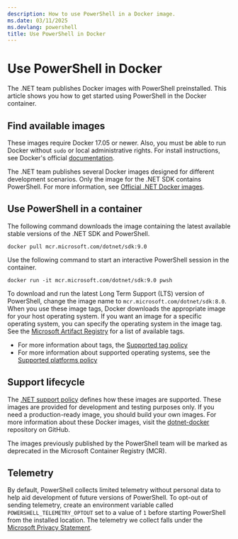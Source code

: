 ```yaml
---
description: How to use PowerShell in a Docker image.
ms.date: 03/11/2025
ms.devlang: powershell
title: Use PowerShell in Docker
---
```


# Use PowerShell in Docker

The .NET team publishes Docker images with PowerShell preinstalled. This article shows you how to
get started using PowerShell in the Docker container.

## Find available images

These images require Docker 17.05 or newer. Also, you must be able to run Docker without `sudo` or
local administrative rights. For install instructions, see Docker's official [documentation][02].

The .NET team publishes several Docker images designed for different development scenarios. Only the
image for the .NET SDK contains PowerShell. For more information, see
[Official .NET Docker images][01].

## Use PowerShell in a container

The following command downloads the image containing the latest available stable versions of the
.NET SDK and PowerShell.

```console
docker pull mcr.microsoft.com/dotnet/sdk:9.0
```

Use the following command to start an interactive PowerShell session in the container.

```console
docker run -it mcr.microsoft.com/dotnet/sdk:9.0 pwsh
```

To download and run the latest Long Term Support (LTS) version of PowerShell, change the image name
to `mcr.microsoft.com/dotnet/sdk:8.0`. When you use these image tags, Docker downloads the
appropriate image for your host operating system. If you want an image for a specific operating
system, you can specify the operating system in the image tag. See the
[Microsoft Artifact Registry][07] for a list of available tags.

- For more information about tags, the [Supported tag policy][06]
- For more information about supported operating systems, see the [Supported platforms policy][05]

## Support lifecycle

The [.NET support policy][03] defines how these images are supported. These images are provided for
development and testing purposes only. If you need a production-ready image, you should build your
own images. For more information about these Docker images, visit the [dotnet-docker][04] repository
on GitHub.

The images previously published by the PowerShell team will be marked as deprecated in the Microsoft
Container Registry (MCR).

## Telemetry

By default, PowerShell collects limited telemetry without personal data to help aid development of
future versions of PowerShell. To opt-out of sending telemetry, create an environment variable
called `POWERSHELL_TELEMETRY_OPTOUT` set to a value of `1` before starting PowerShell from the
installed location. The telemetry we collect falls under the [Microsoft Privacy Statement][08].

<!-- link references -->
[01]: /dotnet/architecture/microservices/net-core-net-framework-containers/official-net-docker-images
[02]: https://docs.docker.com/engine/installation/
[03]: https://github.com/dotnet/core/blob/main/support.md
[04]: https://github.com/dotnet/dotnet-docker
[05]: https://github.com/dotnet/dotnet-docker/blob/main/documentation/supported-platforms.md
[06]: https://github.com/dotnet/dotnet-docker/blob/main/documentation/supported-tags.md
[07]: https://mcr.microsoft.com/en-us/artifact/mar/dotnet/sdk/about
[08]: https://privacy.microsoft.com/privacystatement/
